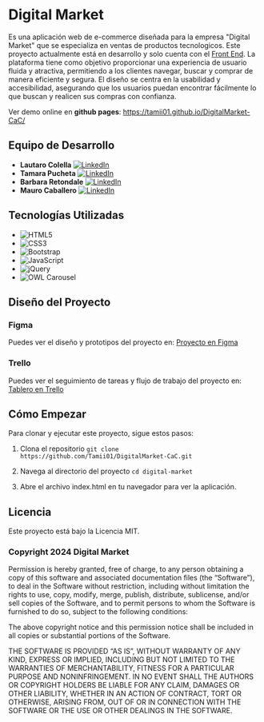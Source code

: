 # Digital Market

Es una aplicación web de e-commerce diseñada para la empresa "Digital Market" que se especializa en ventas de productos tecnologicos. Este proyecto actualmente está en desarrollo y solo cuenta con el [Front End](https://tamii01.github.io/DigitalMarket-CaC). La plataforma tiene como objetivo proporcionar una experiencia de usuario fluida y atractiva, permitiendo a los clientes navegar, buscar y comprar de manera eficiente y segura. El diseño se centra en la usabilidad y accesibilidad, asegurando que los usuarios puedan encontrar fácilmente lo que buscan y realicen sus compras con confianza.

Ver demo online en **github pages**: https://tamii01.github.io/DigitalMarket-CaC/

## Equipo de Desarrollo

- **Lautaro Colella** [![LinkedIn](https://img.shields.io/badge/LinkedIn-0077B5?style=flat&logo=linkedin&logoColor=white)](https://www.linkedin.com/in/lautaro-colella/)
- **Tamara Pucheta** [![LinkedIn](https://img.shields.io/badge/LinkedIn-0077B5?style=flat&logo=linkedin&logoColor=white)](https://www.linkedin.com/in/tamara-pucheta/)
- **Barbara Retondale** [![LinkedIn](https://img.shields.io/badge/LinkedIn-0077B5?style=flat&logo=linkedin&logoColor=white)](https://www.linkedin.com/in/barbiretondale/)
- **Mauro Caballero** [![LinkedIn](https://img.shields.io/badge/LinkedIn-0077B5?style=flat&logo=linkedin&logoColor=white)](https://www.linkedin.com/in/mauro-caballero-671782a5/)

## Tecnologías Utilizadas

- ![HTML5](https://img.shields.io/badge/HTML5-E34F26?style=for-the-badge&logo=html5&logoColor=white)
- ![CSS3](https://img.shields.io/badge/CSS3-1572B6?style=for-the-badge&logo=css3&logoColor=white)
- ![Bootstrap](https://img.shields.io/badge/Bootstrap-563D7C?style=for-the-badge&logo=bootstrap&logoColor=white)
- ![JavaScript](https://img.shields.io/badge/JavaScript-F7DF1E?style=for-the-badge&logo=javascript&logoColor=black)
- ![jQuery](https://img.shields.io/badge/jQuery-0769AD?style=for-the-badge&logo=jquery&logoColor=white)
- ![OWL Carousel](https://img.shields.io/badge/OWL_Carousel-9B59B6?style=for-the-badge&logo=owlcarousel&logoColor=white)

## Diseño del Proyecto

### Figma

Puedes ver el diseño y prototipos del proyecto en:
[Proyecto en Figma](https://www.figma.com/design/yxorc0i439v6PCfEOWzOtm/proyecto-codo-a-codo?node-id=0%3A1&t=4DAxIn7usVC3GJfJ-1)

### Trello

Puedes ver el seguimiento de tareas y flujo de trabajo del proyecto en:
[Tablero en Trello](https://trello.com/b/RDptkNcD/digital-market)

## Cómo Empezar

Para clonar y ejecutar este proyecto, sigue estos pasos:

1. Clona el repositorio
`git clone https://github.com/Tamii01/DigitalMarket-CaC.git`

2. Navega al directorio del proyecto
`cd digital-market`

3. Abre el archivo index.html en tu navegador para ver la aplicación.

## Licencia

Este proyecto está bajo la Licencia MIT.

### Copyright 2024 Digital Market

Permission is hereby granted, free of charge, to any person obtaining a copy of this software and associated documentation files (the “Software”), to deal in the Software without restriction, including without limitation the rights to use, copy, modify, merge, publish, distribute, sublicense, and/or sell copies of the Software, and to permit persons to whom the Software is furnished to do so, subject to the following conditions:

The above copyright notice and this permission notice shall be included in all copies or substantial portions of the Software.

THE SOFTWARE IS PROVIDED “AS IS”, WITHOUT WARRANTY OF ANY KIND, EXPRESS OR IMPLIED, INCLUDING BUT NOT LIMITED TO THE WARRANTIES OF MERCHANTABILITY, FITNESS FOR A PARTICULAR PURPOSE AND NONINFRINGEMENT. IN NO EVENT SHALL THE AUTHORS OR COPYRIGHT HOLDERS BE LIABLE FOR ANY CLAIM, DAMAGES OR OTHER LIABILITY, WHETHER IN AN ACTION OF CONTRACT, TORT OR OTHERWISE, ARISING FROM, OUT OF OR IN CONNECTION WITH THE SOFTWARE OR THE USE OR OTHER DEALINGS IN THE SOFTWARE.
